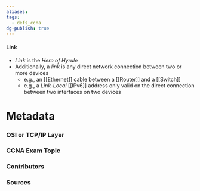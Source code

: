 ```yaml
---
aliases: 
tags:
  - defs_ccna
dg-publish: true
---
```

#### Link
- *Link* is the *Hero of Hyrule*
- Additionally, a *link* is any direct network connection between two or more devices
	- e.g., an [[Ethernet]] cable between a [[Router]] and a [[Switch]]
	- e.g., a *Link-Local* [[IPv6]] address only valid on the direct connection between two interfaces on two devices







# Metadata
### OSI or TCP/IP Layer

### CCNA Exam Topic

### Contributors

### Sources


